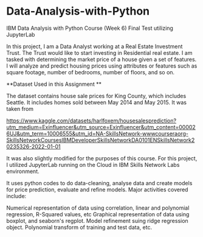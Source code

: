 # Data-Analysis-with-Python
IBM Data Analysis with Python Course (Week 6) Final Test utilizing JupyterLab

In this project, I am a Data Analyst working at a Real Estate Investment Trust. The Trust would like to start investing in Residential real estate. I am tasked with determining the market price of a house given a set of features. I will analyze and predict housing prices using attributes or features such as square footage, number of bedrooms, number of floors, and so on.

**Dataset Used in this Assignment **

The dataset contains house sale prices for King County, which includes Seattle. It includes homes sold between May 2014 and May 2015. It was taken from

https://www.kaggle.com/datasets/harlfoxem/housesalesprediction?utm_medium=Exinfluencer&utm_source=Exinfluencer&utm_content=000026UJ&utm_term=10006555&utm_id=NA-SkillsNetwork-wwwcourseraorg-SkillsNetworkCoursesIBMDeveloperSkillsNetworkDA0101ENSkillsNetwork20235326-2022-01-01

It was also slightly modified for the purposes of this course. 
For this project, I utilized JupyterLab running on the Cloud in IBM Skills Network Labs environment. 

It uses python codes to do data-cleaning, analyse data and create models for price prediction, evaluate and refine models. Major activities covered include:

Numerical representation of data using correlation, linear and polynomial regression, R-Squared values, etc
Graphical representation of data using boxplot, and seaborn's regplot.
Model refinement suing ridge regression object.
Polynomial transform of training and test data, etc.

